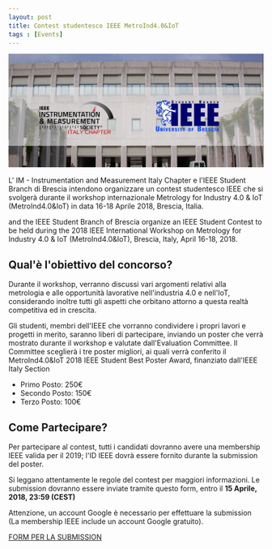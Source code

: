 ```yaml
---
layout: post
title: Contest studentesco IEEE MetroInd4.0&IoT
tags : [Events]
---
```


![Header](/images/header_metroind.jpg)

L' IM - Instrumentation and Measurement Italy Chapter e l'IEEE Student Branch di Brescia intendono organizzare un contest studentesco IEEE che si svolgerà durante il workshop internazionale Metrology for Industry 4.0 & IoT (MetroInd4.0&IoT) in data 16-18 Aprile 2018, Brescia, Italia.


and the IEEE Student Branch of Brescia organize an IEEE Student Contest to be held during the 2018 IEEE International Workshop on Metrology for Industry 4.0 & IoT (MetroInd4.0&IoT), Brescia, Italy, April 16-18, 2018.

## Qual'è l'obiettivo del concorso?
Durante il workshop, verranno discussi vari argomenti relativi alla metrologia e alle opportunità lavorative nell'industria 4.0 e nell'IoT, considerando inoltre tutti gli aspetti che orbitano attorno a questa realtà competitiva ed in crescita.

Gli studenti, membri dell'IEEE che vorranno condividere i propri lavori e progetti in merito, saranno liberi di partecipare, inviando un poster che verrà mostrato durante il workshop e valutate dall'Evaluation Committee. Il Committee sceglierà i tre poster migliori, ai quali verrà conferito il MetroInd4.0&IoT 2018 IEEE Student Best Poster Award, finanziato dall'IEEE Italy Section

* Primo Posto: 250€
* Secondo Posto: 150€
* Terzo Posto: 100€


## Come Partecipare?

Per partecipare al contest, tutti i candidati dovranno avere una membership IEEE valida per il 2019; l'ID IEEE dovrà essere fornito durante la submission del poster.

Si leggano attentamente le regole del contest per maggiori informazioni. Le submission dovranno essere inviate tramite questo form, entro il **15 Aprile, 2018, 23:59 (CEST)**

Attenzione, un account Google è necessario per effettuare la submission (La membership IEEE include un account Google gratuito).

[FORM PER LA SUBMISSION](https://docs.google.com/forms/d/e/1FAIpQLScPzaUINZfZDI_P-qkrl_p6sK0RP0iwPrTzrEVqiZEogDFjOw/closedform)